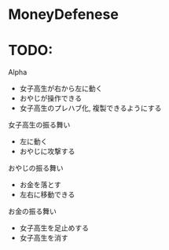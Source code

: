 # MoneyDefenese

# TODO:

Alpha

- 女子高生が右から左に動く
- おやじが操作できる
- 女子高生のプレハブ化, 複製できるようにする

女子高生の振る舞い

- 左に動く
- おやじに攻撃する

おやじの振る舞い

- お金を落とす
- 左右に移動できる

お金の振る舞い

- 女子高生を足止めする
- 女子高生を消す


